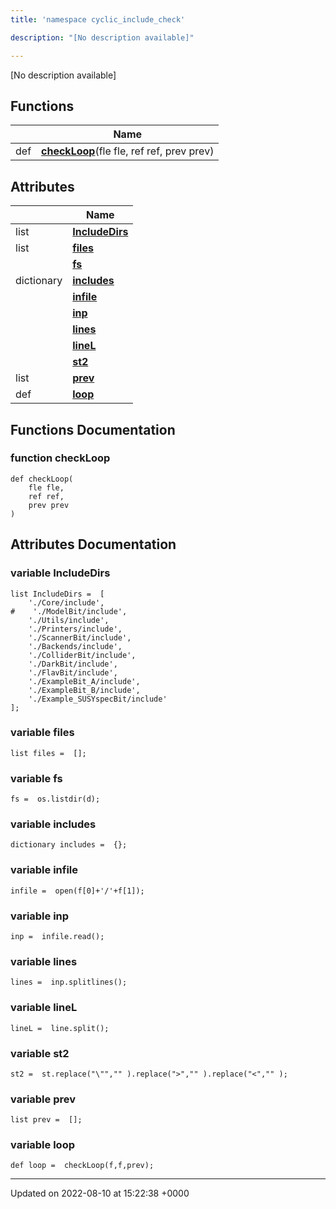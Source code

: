 ```yaml
---
title: 'namespace cyclic_include_check'

description: "[No description available]"

---
```







[No description available]

## Functions

|                | Name           |
| -------------- | -------------- |
| def | **[checkLoop](/documentation/code/gambit_2.2/namespaces/namespacecyclic__include__check/#function-checkloop)**(fle fle, ref ref, prev prev) |

## Attributes

|                | Name           |
| -------------- | -------------- |
| list | **[IncludeDirs](/documentation/code/gambit_2.2/namespaces/namespacecyclic__include__check/#variable-includedirs)**  |
| list | **[files](/documentation/code/gambit_2.2/namespaces/namespacecyclic__include__check/#variable-files)**  |
| | **[fs](/documentation/code/gambit_2.2/namespaces/namespacecyclic__include__check/#variable-fs)**  |
| dictionary | **[includes](/documentation/code/gambit_2.2/namespaces/namespacecyclic__include__check/#variable-includes)**  |
| | **[infile](/documentation/code/gambit_2.2/namespaces/namespacecyclic__include__check/#variable-infile)**  |
| | **[inp](/documentation/code/gambit_2.2/namespaces/namespacecyclic__include__check/#variable-inp)**  |
| | **[lines](/documentation/code/gambit_2.2/namespaces/namespacecyclic__include__check/#variable-lines)**  |
| | **[lineL](/documentation/code/gambit_2.2/namespaces/namespacecyclic__include__check/#variable-linel)**  |
| | **[st2](/documentation/code/gambit_2.2/namespaces/namespacecyclic__include__check/#variable-st2)**  |
| list | **[prev](/documentation/code/gambit_2.2/namespaces/namespacecyclic__include__check/#variable-prev)**  |
| def | **[loop](/documentation/code/gambit_2.2/namespaces/namespacecyclic__include__check/#variable-loop)**  |


## Functions Documentation

### function checkLoop

```
def checkLoop(
    fle fle,
    ref ref,
    prev prev
)
```



## Attributes Documentation

### variable IncludeDirs

```
list IncludeDirs =  [
    './Core/include',
#    './ModelBit/include',
    './Utils/include',
    './Printers/include',
    './ScannerBit/include',
    './Backends/include',    
    './ColliderBit/include',    
    './DarkBit/include',    
    './FlavBit/include',    
    './ExampleBit_A/include',    
    './ExampleBit_B/include',    
    './Example_SUSYspecBit/include'
];
```


### variable files

```
list files =  [];
```


### variable fs

```
fs =  os.listdir(d);
```


### variable includes

```
dictionary includes =  {};
```


### variable infile

```
infile =  open(f[0]+'/'+f[1]);
```


### variable inp

```
inp =  infile.read();
```


### variable lines

```
lines =  inp.splitlines();
```


### variable lineL

```
lineL =  line.split();
```


### variable st2

```
st2 =  st.replace("\"","" ).replace(">","" ).replace("<","" );
```


### variable prev

```
list prev =  [];
```


### variable loop

```
def loop =  checkLoop(f,f,prev);
```





-------------------------------

Updated on 2022-08-10 at 15:22:38 +0000